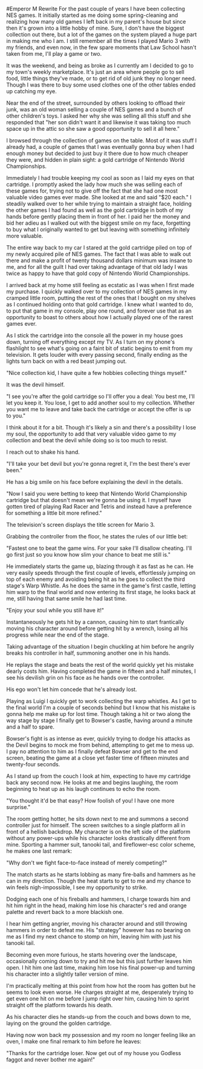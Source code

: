 #Emperor M Rewrite
For the past couple of years I have been collecting NES games. It initially started as me doing some spring-cleaning and realizing how many old games I left back in my parent's house but since then it's grown into a little hobby of mine. Sure, I don't have the biggest collection out there, but a lot of the games on the system played a huge part in making me who I am. I still remember all the times I played Mario 3 with my friends, and even now, in the few spare moments that Law School hasn't taken from me, I'll play a game or two.

It was the weekend, and being as broke as I currently am I decided to go to my town's weekly marketplace. It's just an area where people go to sell food, little things they've made, or to get rid of old junk they no longer need. Though I was there to buy some used clothes one of the other tables ended up catching my eye.

Near the end of the street, surrounded by others looking to offload their junk, was an old woman selling a couple of NES games and a bunch of other children's toys. I asked her why she was selling all this stuff and she responded that "her son didn't want it and likewise it was taking too much space up in the attic so she saw a good opportunity to sell it all here."

I browsed through the collection of games on the table. Most of it was stuff I already had, a couple of games that I was eventually gonna buy when I had enough money but decided to just buy it there due to how much cheaper they were, and hidden in plain sight: a gold cartridge of Nintendo World Championships.

Immediately I had trouble keeping my cool as soon as I laid my eyes on that cartridge. I promptly asked the lady how much she was selling each of these games for, trying not to give off the fact that she had one most valuable video games ever made. She looked at me and said "$20 each." I steadily walked over to her while trying to maintain a straight face, holding the other games I had found as well as the gold cartridge in both of my hands before gently placing them in front of her. I paid her the money and bid her adieu as I walked out with the biggest smile on my face, forgetting to buy what I originally wanted to get but leaving with something infinitely more valuable.

The entire way back to my car I stared at the gold cartridge piled on top of my newly acquired pile of NES games. The fact that I was able to walk out there and make a profit of twenty thousand dollars minimum was insane to me, and for all the guilt I had over taking advantage of that old lady I was twice as happy to have that gold copy of Nintendo World Championships.

I arrived back at my home still feeling as ecstatic as I was when I first made my purchase. I quickly walked over to my collection of NES games in my cramped little room, putting the rest of the ones that I bought on my shelves as I continued holding onto that gold cartridge. I knew what I wanted to do, to put that game in my console, play one round, and forever use that as an opportunity to boast to others about how I actually played one of the rarest games ever.

As I stick the cartridge into the console all the power in my house goes down, turning off everything except my TV. As I turn on my phone's flashlight to see what's going on a faint bit of static begins to emit from my television. It gets louder with every passing second, finally ending as the lights turn back on with a red beast jumping out.

"Nice collection kid, I have quite a few hobbies collecting things myself."

It was the devil himself.

"I see you're after the gold cartridge so I'll offer you a deal: You best me, I'll let you keep it. You lose, I get to add another soul to my collection. Whether you want me to leave and take back the cartridge or accept the offer is up to you."

I think about it for a bit. Though it's likely a sin and there's a possibility I lose my soul, the opportunity to add that very valuable video game to my collection and beat the devil while doing so is too much to resist.

I reach out to shake his hand.

"I'll take your bet devil but you're gonna regret it, I'm the best there's ever been."

He has a big smile on his face before explaining the devil in the details.

"Now I said you were betting to keep that Nintendo World Championship cartridge but that doesn't mean we're gonna be using it. I myself have gotten tired of playing Rad Racer and Tetris and instead have a preference for something a little bit more refined."

The television's screen displays the title screen for Mario 3.

Grabbing the controller from the floor, he states the rules of our little bet:

"Fastest one to beat the game wins. For your sake I'll disallow cheating. I'll go first just so you know how slim your chance to beat me still is."

He immediately starts the game up, blazing through it as fast as he can. He very easily speeds through the first couple of levels, effortlessly jumping on top of each enemy and avoiding being hit as he goes to collect the third stage's Warp Whistle. As he does the same in the game's first castle, letting him warp to the final world and now entering its first stage, he looks back at me, still having that same smile he had last time.

"Enjoy your soul while you still have it!"

Instantaneously he gets hit by a cannon, causing him to start frantically moving his character around before getting hit by a wrench, losing all his progress while near the end of the stage.

Taking advantage of the situation I begin chuckling at him before he angrily breaks his controller in half, summoning another one in his hands.

He replays the stage and beats the rest of the world quickly yet his mistake dearly costs him. Having completed the game in fifteen and a half minutes, I see his devilish grin on his face as he hands over the controller.

His ego won't let him concede that he's already lost.

Playing as Luigi I quickly get to work collecting the warp whistles. As I get to the final world I'm a couple of seconds behind but I know that his mistake is gonna help me make up for lost time. Though taking a hit or two along the way stage by stage I finally get to Bowser's castle, having around a minute and a half to spare.

Bowser's fight is as intense as ever, quickly trying to dodge his attacks as the Devil begins to mock me from behind, attempting to get me to mess up. I pay no attention to him as I finally defeat Bowser and get to the end screen, beating the game at a close yet faster time of fifteen minutes and twenty-four seconds.

As I stand up from the couch I look at him, expecting to have my cartridge back any second now. He looks at me and begins laughing, the room beginning to heat up as his laugh continues to echo the room.

"You thought it'd be that easy? How foolish of you! I have one more surprise."

The room getting hotter, he sits down next to me and summons a second controller just for himself. The screen switches to a single platform all in front of a hellish backdrop. My character is on the left side of the platform without any power-ups while his character looks drastically different from mine. Sporting a hammer suit, tanooki tail, and fireflower-esc color scheme, he makes one last remark:

"Why don't we fight face-to-face instead of merely competing?"

The match starts as he starts lobbing as many fire-balls and hammers as he can in my direction. Though the heat starts to get to me and my chance to win feels nigh-impossible, I see my opportunity to strike.

Dodging each one of his fireballs and hammers, I charge towards him and hit him right in the head, making him lose his character's red and orange palette and revert back to a more blackish one.

I hear him getting angrier, moving his character around and still throwing hammers in order to defeat me. His "strategy" however has no bearing on me as I find my next chance to stomp on him, leaving him with just his tanooki tail.

Becoming even more furious, he starts hovering over the landscape, occasionally coming down to try and hit me but this just further leaves him open. I hit him one last time, making him lose his final power-up and turning his character into a slightly taller version of mine.

I'm practically melting at this point from how hot the room has gotten but he seems to look even worse. He charges straight at me, desperately trying to get even one hit on me before I jump right over him, causing him to sprint straight off the platform towards his death.

As his character dies he stands-up from the couch and bows down to me, laying on the ground the golden cartridge.

Having now won back my possession and my room no longer feeling like an oven, I make one final remark to him before he leaves:

"Thanks for the cartridge loser. Now get out of my house you Godless faggot and never bother me again!"